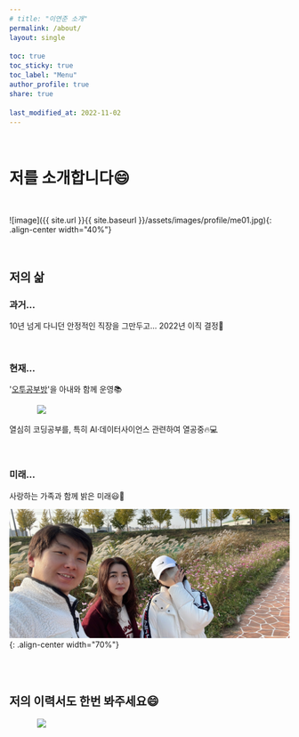 ```yaml
---
# title: "이연준 소개"
permalink: /about/
layout: single

toc: true
toc_sticky: true
toc_label: "Menu"
author_profile: true
share: true

last_modified_at: 2022-11-02
---
```




<br>

# 저를 소개합니다😄

<br>

![image]({{ site.url }}{{ site.baseurl }}/assets/images/profile/me01.jpg){: .align-center width="40%"}

<br>

## 저의 삶

### 과거...
10년 넘게 다니던 안정적인 직장을 그만두고... 
2022년 이직 결정🗽  

<br>

### 현재...
'[오투공부방](http://leeyj85.shop/o2study/)'을 아내와 함께 운영📚  


<div style="width : 80%; margin : auto;">
  <a href="http://leeyj85.shop/o2study/" target="_blank">
    <img src="{{ site.url }}{{ site.baseurl }}/assets/images/profile/o2study.jpg">
  </a>
</div>  


열심히 코딩공부를, 특히 AI·데이터사이언스 관련하여 열공중🔥💻  

<br>

### 미래...
사랑하는 가족과 함께 밝은 미래😃🌈  

![image](../assets/images/profile/family01.jpg){: .align-center width="70%"}


<br><br>


## 저의 이력서도 한번 봐주세요😄

<div style="width : 80%; margin : auto;">
  <a href="http://leeyj85.shop/aboutme/" target="_blank">
    <img src="{{ site.url }}{{ site.baseurl }}/assets/images/profile/resume.png">
  </a>
</div>  

<br><br>




